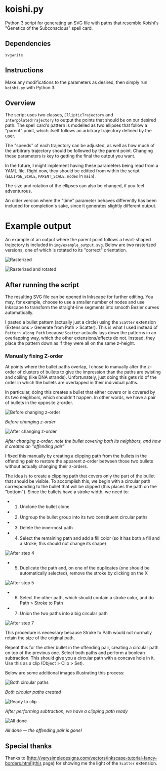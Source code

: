 # koishi.py

Python 3 script for generating an SVG file with paths that resemble Koishi's "Genetics of the Subconscious" spell card.

## Dependencies

`svgwrite`

## Instructions

Make any modifications to the parameters as desired, then simply run `koishi.py` with Python 3.

## Overview

The script uses two classes, `EllipticTrajectory` and `InterpolatedTrajectory` to output the points that should be on our desired path. The spell card's pattern is modelled as two ellipses that follow a "parent" point, which itself follows an arbitrary trajectory defined by the user.

The "speeds" of each trajectory can be adjusted, as well as how much of the arbitrary trajectory should be followed by the parent point. Changing these parameters is key to getting the final the output you want.

In the future, I might implement having these parameters being read from a YAML file. Right now, they should be editted from within the script (`ELLIPSE_SCALE`, `PARENT_SCALE`, `nodes` in `main`).

The size and rotation of the ellipses can also be changed, if you feel adventurous.

An older version where the "time" parameter behaves differently has been included for completion's sake, since it generates slightly different output.

# Example output

An example of an output where the parent point follows a heart-shaped trajectory is included in `img/example_output.svg`. Below are two rasterized versions, one of which is rotated to its "correct" orientation.

![Rasterized](img/example_raster.png)

![Rasterized and rotated](img/example_raster_rotated.png)

## After running the script

The resulting SVG file can be opened in Inkscape for further editing. You may, for example, choose to use a smaller number of nodes and use Inkscape to transform the straight-line segments into smooth Bezier curves automatically.

I pasted a bullet pattern (actually just a circle) using the `Scatter` extension (Extensions > Generate from Path > Scatter). This is what I used instead of `Pattern along Path` because `Scatter` actually lays down the patterns in an overlapping way, which the other extensions/effects do not. Instead, they place the pattern down as if they were all on the same z-height.

### Manually fixing Z-order

At points where the bullet paths overlap, I chose to manually alter the z-order of clusters of bullets to give the impression than the paths are twisting and coiling (like DNA strands). Unfortunately, just doing this gets rid of the order in which the bullets are overlapped in their individual paths.

In particular, doing this creates a bullet that either covers or is covered by its two neighbors, which shouldn't happen. In other words, we have a pair of bullets in the opposite z-order.

![Before changing z-order](img/ks_0_before.png)

*Before changing z-order*

![After changing z-order](img/ks_1_after.png)

*After changing z-order; note the bullet covering both its neighbors, and how it creates an "offending pair"*

I fixed this manually by creating a clipping path from the bullets in the offending pair to restore the apparent z-order between those two bullets without actually changing their z-orders.

The idea is to create a clipping path that covers only the part of the bullet that should be visible. To accomplish this, we begin with a circular path corresponding to the bullet that will be clipped (this places the path on the "bottom"). Since the bullets have a stroke width, we need to:

* 1) Unclone the bullet clone

* 2) Ungroup the bullet group into its two constituent circular paths

* 3) Delete the innermost path

* 4) Select the remaining path and add a fill color (so it has both a fill and a stroke; this should not change its shape)

![After step 4](img/ks_2_bottom_path.png)

* 5) Duplicate the path and, on one of the duplicates (one should be automatically selected), remove the stroke by clicking on the X

![After step 5](img/ks_3_remove_stroke.png)

* 6) Select the other path, which should contain a stroke color, and do Path > Stroke to Path

* 7) Union the two paths into a big circular path

![After step 7](img/ks_4_path_done.png)

This procedure is necessary because Stroke to Path would not normally retain the size of the original path.

Repeat this for the other bullet in the offending pair, creating a circular path on top of the previous one. Select both paths and perform a boolean subtraction. This should give you a circular path with a concave hole in it. Use this as a clip (Object > Clip > Set).

Below are some additional images illustrating this process:

![Both circular paths](img/ks_5_top_path.png)

*Both circular paths created*

![Ready to clip](img/ks_6_clip_ready.png)

*After performing subtraction, we have a clipping path ready*

![All done](img/ks_7_all_done.png)

*All done -- the offending pair is gone!*

## Special thanks

Thanks to [http://verysimpledesigns.com/vectors/inkscape-tutorial-fancy-borders.html](this page) for showing me the light of the `Scatter` extension.
